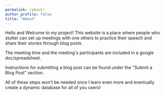 ```yaml
---
permalink: /about/
author_profile: false
title: "About"
---
```



Hello and Welcome to my project! This website is a place where people who stutter can set up meetings with one others to practice their speech and share their stories through blog posts.

 
The meeting time and the meeting's participants are included in a google doc/spreadsheet.


Instructions for submitting a blog post can be found under the "Submit a Blog Post" section.


All of these steps won't be needed once I learn even more and eventually create a dynamic database for all of you users!

